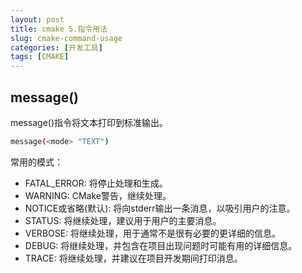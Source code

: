```yaml
---
layout: post
title: cmake 5.指令用法
slug: cmake-command-usage
categories: [开发工具]
tags: [CMAKE]
---
```

## message()
 message()指令将文本打印到标准输出。
```bash
message(<mode> "TEXT")
```
常用的模式：
+ FATAL_ERROR: 将停止处理和生成。
+ WARNING: CMake警告，继续处理。
+ NOTICE或省略(默认): 将向stderr输出一条消息，以吸引用户的注意。
+ STATUS: 将继续处理，建议用于用户的主要消息。
+ VERBOSE: 将继续处理，用于通常不是很有必要的更详细的信息。
+ DEBUG: 将继续处理，并包含在项目出现问题时可能有用的详细信息。
+ TRACE: 将继续处理，并建议在项目开发期间打印消息。